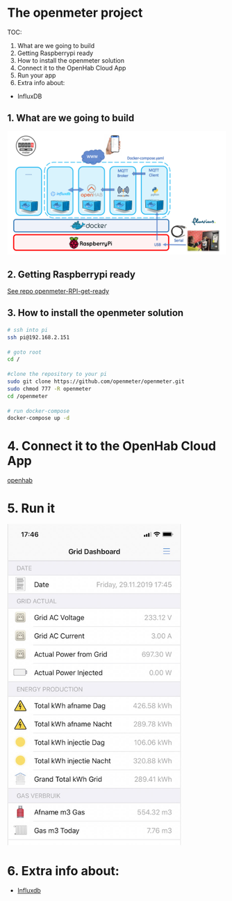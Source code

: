 # The openmeter project

TOC:
1. What are we going to build
2. Getting Raspberrypi ready
3. How to install the openmeter solution
4. Connect it to the OpenHab Cloud App
5. Run your app
6. Extra info about:
* InfluxDB

## 1. What are we going to build

<img src="./img/architecture.png" alt="select image and start flash" width="700px">

## 2. Getting Raspberrypi ready

[See repo openmeter-RPI-get-ready](https://github.com/openmeter/openmeter-RPI-get-ready)

## 3. How to install the openmeter solution

```bash
# ssh into pi
ssh pi@192.168.2.151

# goto root
cd /

#clone the repository to your pi
sudo git clone https://github.com/openmeter/openmeter.git
sudo chmod 777 -R openmeter 
cd /openmeter

# run docker-compose
docker-compose up -d

```

#  4. Connect it to the OpenHab Cloud App

[openhab](OPENHAB.md)

#  5. Run it

<img src="./img/openhab_dashboard_iphone.jpg" alt="select image and start flash" width="400px">

#  6. Extra info about:
* [Influxdb](INFLUXDB.md)








